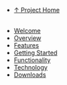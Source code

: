   * [↑ Project Home](http://code.google.com/p/tinyautosave/)<br> <br>
<ul><li><a href='Welcome.md'>Welcome</a>
</li><li><a href='Overview.md'>Overview</a>
</li><li><a href='Features.md'>Features</a>
</li><li><a href='GettingStarted.md'>Getting Started</a>
</li><li><a href='Functionality.md'>Functionality</a>
</li><li><a href='Technology.md'>Technology</a>
</li><li><a href='http://code.google.com/p/tinyautosave/downloads/list'>Downloads</a></li></ul>

